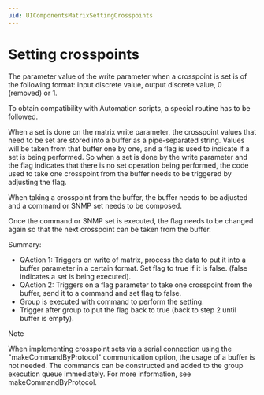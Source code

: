 ```yaml
---
uid: UIComponentsMatrixSettingCrosspoints
---
```


# Setting crosspoints

The parameter value of the write parameter when a crosspoint is set is of the following format: input discrete value, output discrete value, 0 (removed) or 1.

To obtain compatibility with Automation scripts, a special routine has to be followed.

When a set is done on the matrix write parameter, the crosspoint values that need to be set are stored into a buffer as a pipe-separated string. Values will be taken from that buffer one by one, and a flag is used to indicate if a set is being performed. So when a set is done by the write parameter and the flag indicates that there is no set operation being performed, the code used to take one crosspoint from the buffer needs to be triggered by adjusting the flag.

When taking a crosspoint from the buffer, the buffer needs to be adjusted and a command or SNMP set needs to be composed.

Once the command or SNMP set is executed, the flag needs to be changed again so that the next crosspoint can be taken from the buffer.

Summary:

- QAction 1: Triggers on write of matrix, process the data to put it into a buffer parameter in a certain format. Set flag to true if it is false. (false indicates a set is being executed).
- QAction 2: Triggers on a flag parameter to take one crosspoint from the buffer, send it to a command and set flag to false.
- Group is executed with command to perform the setting.
- Trigger after group to put the flag back to true (back to step 2 until buffer is empty).

> [!NOTE]
> When implementing crosspoint sets via a serial connection using the "makeCommandByProtocol" communication option, the usage of a buffer is not needed. The commands can be constructed and added to the group execution queue immediately. For more information, see makeCommandByProtocol.
